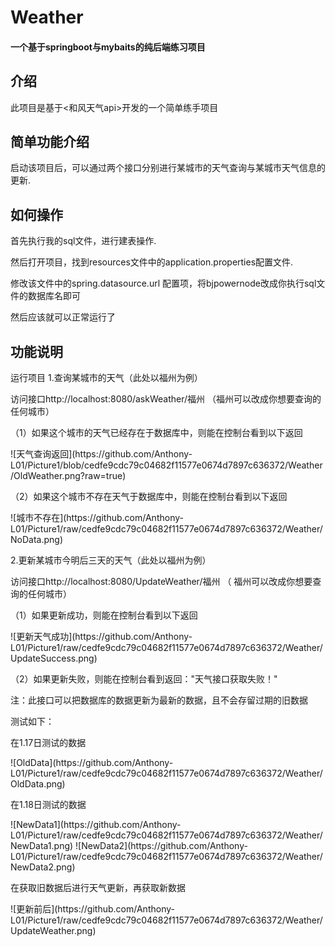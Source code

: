 # Weather   

 

####                                                            一个基于springboot与mybaits的纯后端练习项目


## 介绍
此项目是基于<和风天气api>开发的一个简单练手项目


## 简单功能介绍
<p> 启动该项目后，可以通过两个接口分别进行某城市的天气查询与某城市天气信息的更新.</p>


## 如何操作
<p>首先执行我的sql文件，进行建表操作.</p>
<p>然后打开项目，找到resources文件中的application.properties配置文件.</p>
<p>修改该文件中的spring.datasource.url  配置项，将bjpowernode改成你执行sql文件的数据库名即可</p>
<p>然后应该就可以正常运行了</p>

## 功能说明
 运行项目
 1.查询某城市的天气（此处以福州为例）
 <p>访问接口http://localhost:8080/askWeather/福州   （福州可以改成你想要查询的任何城市）</p>
 <p>（1）如果这个城市的天气已经存在于数据库中，则能在控制台看到以下返回</p>
 ![天气查询返回](https://github.com/Anthony-L01/Picture1/blob/cedfe9cdc79c04682f11577e0674d7897c636372/Weather/OldWeather.png?raw=true)
 <p>（2）如果这个城市不存在天气于数据库中，则能在控制台看到以下返回</p>
 ![城市不存在](https://github.com/Anthony-L01/Picture1/raw/cedfe9cdc79c04682f11577e0674d7897c636372/Weather/NoData.png)

 2.更新某城市今明后三天的天气（此处以福州为例）
 <p>访问接口http://localhost:8080/UpdateWeather/福州   （ 福州可以改成你想要查询的任何城市）</p>
 <p>（1）如果更新成功，则能在控制台看到以下返回</p>
 ![更新天气成功](https://github.com/Anthony-L01/Picture1/raw/cedfe9cdc79c04682f11577e0674d7897c636372/Weather/UpdateSuccess.png)
 <p>（2）如果更新失败，则能在控制台看到返回："天气接口获取失败！"</p>

 <p>注：此接口可以把数据库的数据更新为最新的数据，且不会存留过期的旧数据</p>
 <p>测试如下：</p>
 <p>在1.17日测试的数据</p>
![OldData](https://github.com/Anthony-L01/Picture1/raw/cedfe9cdc79c04682f11577e0674d7897c636372/Weather/OldData.png)
 <p>在1.18日测试的数据</p>
![NewData1](https://github.com/Anthony-L01/Picture1/raw/cedfe9cdc79c04682f11577e0674d7897c636372/Weather/NewData1.png)
![NewData2](https://github.com/Anthony-L01/Picture1/raw/cedfe9cdc79c04682f11577e0674d7897c636372/Weather/NewData2.png)
 <p>在获取旧数据后进行天气更新，再获取新数据</p>
![更新前后](https://github.com/Anthony-L01/Picture1/raw/cedfe9cdc79c04682f11577e0674d7897c636372/Weather/UpdateWeather.png)

